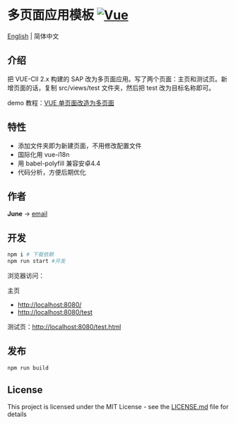 # 多页面应用模板 [![Vue](https://img.shields.io/badge/vue-2.5.17-brightgreen.svg)](https://github.com/vuejs/vue)

[English](./README.md) | 简体中文

## 介绍

把 VUE-ClI 2.x 构建的 SAP 改为多页面应用。写了两个页面：主页和测试页。新增页面的话，复制 src/views/test 文件夹，然后把 test 改为目标名称即可。

demo 教程：[VUE 单页面改造为多页面](https://june111.github.io/2019/02/22/spa-to-multiple-pages)

## 特性    

* 添加文件夹即为新建页面，不用修改配置文件
* 国际化用 vue-i18n 
* 用 babel-polyfill 兼容安卓4.4
* 代码分析，方便后期优化

## 作者

**June** -> [email](mailto:ru-q-ur@163.com)

## 开发
```bash
npm i # 下载依赖
npm run start #开发
```

浏览器访问：

主页
* [http://localhost:8080/ ](http://localhost:8080/ )
* [http://localhost:8080/test](http://localhost:8080/test)

测试页：[http://localhost:8080/test.html](http://localhost:8080/test.html)

## 发布
```bash
npm run build
```

## License

This project is licensed under the MIT License - see the [LICENSE.md](LICENSE.md) file for details



